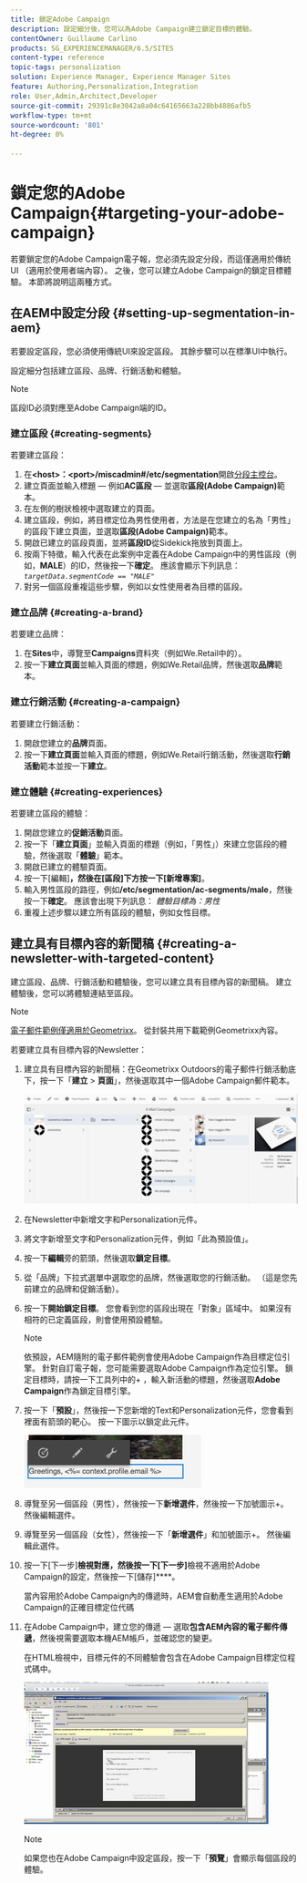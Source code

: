 ```yaml
---
title: 鎖定Adobe Campaign
description: 設定細分後，您可以為Adobe Campaign建立鎖定目標的體驗。
contentOwner: Guillaume Carlino
products: SG_EXPERIENCEMANAGER/6.5/SITES
content-type: reference
topic-tags: personalization
solution: Experience Manager, Experience Manager Sites
feature: Authoring,Personalization,Integration
role: User,Admin,Architect,Developer
source-git-commit: 29391c8e3042a8a04c64165663a228bb4886afb5
workflow-type: tm+mt
source-wordcount: '801'
ht-degree: 0%

---
```


# 鎖定您的Adobe Campaign{#targeting-your-adobe-campaign}

若要鎖定您的Adobe Campaign電子報，您必須先設定分段，而這僅適用於傳統UI （適用於使用者端內容）。 之後，您可以建立Adobe Campaign的鎖定目標體驗。 本節將說明這兩種方式。

## 在AEM中設定分段 {#setting-up-segmentation-in-aem}

若要設定區段，您必須使用傳統UI來設定區段。 其餘步驟可以在標準UI中執行。

設定細分包括建立區段、品牌、行銷活動和體驗。

>[!NOTE]
>
>區段ID必須對應至Adobe Campaign端的ID。

### 建立區段 {#creating-segments}

若要建立區段：

1. 在&#x200B;**&lt;host>：&lt;port>/miscadmin#/etc/segmentation**&#x200B;開啟[分段主控台](http://localhost:4502/miscadmin#/etc/segmentation)。
1. 建立頁面並輸入標題 — 例如&#x200B;**AC區段** — 並選取&#x200B;**區段(Adobe Campaign)**&#x200B;範本。
1. 在左側的樹狀檢視中選取建立的頁面。
1. 建立區段，例如，將目標定位為男性使用者，方法是在您建立的名為「男性」的區段下建立頁面，並選取&#x200B;**區段(Adobe Campaign)**&#x200B;範本。
1. 開啟已建立的區段頁面，並將&#x200B;**區段ID**&#x200B;從Sidekick拖放到頁面上。
1. 按兩下特徵，輸入代表在此案例中定義在Adobe Campaign中的男性區段（例如，**MALE**）的ID，然後按一下&#x200B;**確定**。 應該會顯示下列訊息： *`targetData.segmentCode == "MALE"`*
1. 對另一個區段重複這些步驟，例如以女性使用者為目標的區段。

### 建立品牌 {#creating-a-brand}

若要建立品牌：

1. 在&#x200B;**Sites**&#x200B;中，導覽至&#x200B;**Campaigns**&#x200B;資料夾（例如We.Retail中的）。
1. 按一下&#x200B;**建立頁面**&#x200B;並輸入頁面的標題，例如We.Retail品牌，然後選取&#x200B;**品牌**&#x200B;範本。

### 建立行銷活動 {#creating-a-campaign}

若要建立行銷活動：

1. 開啟您建立的&#x200B;**品牌**&#x200B;頁面。
1. 按一下&#x200B;**建立頁面**&#x200B;並輸入頁面的標題，例如We.Retail行銷活動，然後選取&#x200B;**行銷活動**&#x200B;範本並按一下&#x200B;**建立**。

### 建立體驗 {#creating-experiences}

若要建立區段的體驗：

1. 開啟您建立的&#x200B;**促銷活動**&#x200B;頁面。
1. 按一下「**建立頁面**」並輸入頁面的標題（例如，「男性」）來建立您區段的體驗，然後選取「**體驗**」範本。
1. 開啟已建立的體驗頁面。
1. 按一下[編輯]****，然後在[區段]下方按一下[新增專案]****。
1. 輸入男性區段的路徑，例如&#x200B;**/etc/segmentation/ac-segments/male**，然後按一下&#x200B;**確定**。 應該會出現下列訊息： *體驗目標為：男性*
1. 重複上述步驟以建立所有區段的體驗，例如女性目標。

## 建立具有目標內容的新聞稿 {#creating-a-newsletter-with-targeted-content}

建立區段、品牌、行銷活動和體驗後，您可以建立具有目標內容的新聞稿。 建立體驗後，您可以將體驗連結至區段。

>[!NOTE]
>
>[電子郵件範例僅適用於Geometrixx](/help/sites-developing/we-retail.md)。 從封裝共用下載範例Geometrixx內容。

若要建立具有目標內容的Newsletter：

1. 建立具有目標內容的新聞稿：在Geometrixx Outdoors的電子郵件行銷活動底下，按一下「**建立** > **頁面**」，然後選取其中一個Adobe Campaign郵件範本。

   ![chlimage_1-188](assets/chlimage_1-188.png)

1. 在Newsletter中新增文字和Personalization元件。
1. 將文字新增至文字和Personalization元件，例如「此為預設值」。
1. 按一下&#x200B;**編輯**&#x200B;旁的箭頭，然後選取&#x200B;**鎖定目標**。
1. 從「品牌」下拉式選單中選取您的品牌，然後選取您的行銷活動。 （這是您先前建立的品牌和促銷活動）。
1. 按一下&#x200B;**開始鎖定目標**。 您會看到您的區段出現在「對象」區域中。 如果沒有相符的已定義區段，則會使用預設體驗。

   >[!NOTE]
   >
   >依預設，AEM隨附的電子郵件範例會使用Adobe Campaign作為目標定位引擎。 針對自訂電子報，您可能需要選取Adobe Campaign作為定位引擎。 鎖定目標時，請按一下工具列中的+ ，輸入新活動的標題，然後選取&#x200B;**Adobe Campaign**&#x200B;作為鎖定目標引擎。

1. 按一下「**預設**」，然後按一下您新增的Text和Personalization元件，您會看到裡面有箭頭的靶心。 按一下圖示以鎖定此元件。

   ![chlimage_1-189](assets/chlimage_1-189.png)

1. 導覽至另一個區段（男性），然後按一下&#x200B;**新增選件**，然後按一下加號圖示+。 然後編輯選件。
1. 導覽至另一個區段（女性），然後按一下「**新增選件**」和加號圖示+。 然後編輯此選件。
1. 按一下[下一步]****&#x200B;檢視對應，然後按一下[下一步]****&#x200B;檢視不適用於Adobe Campaign的設定，然後按一下[儲存]****。

   當內容用於Adobe Campaign內的傳遞時，AEM會自動產生適用於Adobe Campaign的正確目標定位代碼

1. 在Adobe Campaign中，建立您的傳遞 — 選取&#x200B;**包含AEM內容的電子郵件傳遞**，然後視需要選取本機AEM帳戶，並確認您的變更。

   在HTML檢視中，目標元件的不同體驗會包含在Adobe Campaign目標定位程式碼中。

   ![chlimage_1-190](assets/chlimage_1-190.png)

   >[!NOTE]
   >
   >如果您也在Adobe Campaign中設定區段，按一下「**預覽**」會顯示每個區段的體驗。
